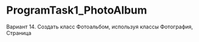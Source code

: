 # ProgramTask1_PhotoAlbum
Вариант 14. Создать класс Фотоальбом, используя классы Фотография, Страница
